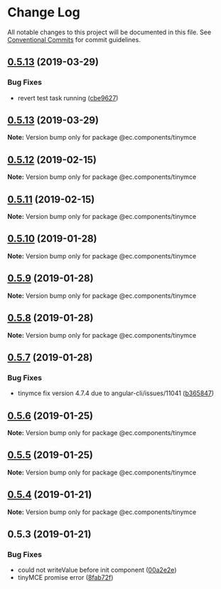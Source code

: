 # Change Log

All notable changes to this project will be documented in this file.
See [Conventional Commits](https://conventionalcommits.org) for commit guidelines.

## [0.5.13](https://github.com/entrecode/ec.components/compare/@ec.components/tinymce@0.5.13...@ec.components/tinymce@0.5.13) (2019-03-29)


### Bug Fixes

* revert test task running ([cbe9627](https://github.com/entrecode/ec.components/commit/cbe9627))





## [0.5.13](https://github.com/entrecode/ec.components/compare/@ec.components/tinymce@0.5.12...@ec.components/tinymce@0.5.13) (2019-03-29)

**Note:** Version bump only for package @ec.components/tinymce





## [0.5.12](https://github.com/entrecode/ec.components/compare/@ec.components/tinymce@0.5.11...@ec.components/tinymce@0.5.12) (2019-02-15)

**Note:** Version bump only for package @ec.components/tinymce





## [0.5.11](https://github.com/entrecode/ec.components/compare/@ec.components/tinymce@0.5.10...@ec.components/tinymce@0.5.11) (2019-02-15)

**Note:** Version bump only for package @ec.components/tinymce





## [0.5.10](https://github.com/entrecode/ec.components/compare/@ec.components/tinymce@0.5.9...@ec.components/tinymce@0.5.10) (2019-01-28)

**Note:** Version bump only for package @ec.components/tinymce





## [0.5.9](https://github.com/entrecode/ec.components/compare/@ec.components/tinymce@0.5.8...@ec.components/tinymce@0.5.9) (2019-01-28)

**Note:** Version bump only for package @ec.components/tinymce





## [0.5.8](https://github.com/entrecode/ec.components/compare/@ec.components/tinymce@0.5.7...@ec.components/tinymce@0.5.8) (2019-01-28)

**Note:** Version bump only for package @ec.components/tinymce





## [0.5.7](https://github.com/entrecode/ec.components/compare/@ec.components/tinymce@0.5.6...@ec.components/tinymce@0.5.7) (2019-01-28)


### Bug Fixes

* tinymce fix version 4.7.4 due to angular-cli/issues/11041 ([b365847](https://github.com/entrecode/ec.components/commit/b365847))





## [0.5.6](https://github.com/entrecode/ec.components/compare/@ec.components/tinymce@0.5.5...@ec.components/tinymce@0.5.6) (2019-01-25)

**Note:** Version bump only for package @ec.components/tinymce





## [0.5.5](https://github.com/entrecode/ec.components/compare/@ec.components/tinymce@0.5.4...@ec.components/tinymce@0.5.5) (2019-01-25)

**Note:** Version bump only for package @ec.components/tinymce





## [0.5.4](https://github.com/entrecode/ec.components/compare/@ec.components/tinymce@0.5.4...@ec.components/tinymce@0.5.4) (2019-01-21)

**Note:** Version bump only for package @ec.components/tinymce





## 0.5.3 (2019-01-21)


### Bug Fixes

* could not writeValue before init component ([00a2e2e](https://github.com/entrecode/ec.components/commit/00a2e2e))
* tinyMCE promise error ([8fab72f](https://github.com/entrecode/ec.components/commit/8fab72f))
